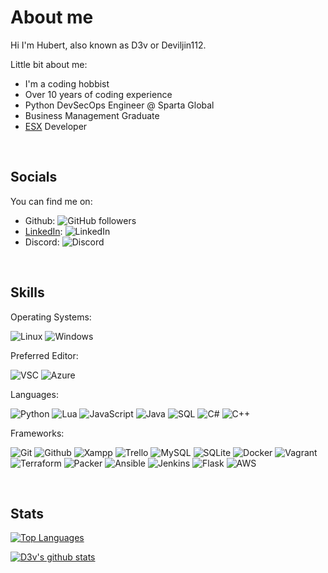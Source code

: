 # About me

Hi I'm Hubert, also known as D3v or Deviljin112.
</br>

Little bit about me:

- I'm a coding hobbist
- Over 10 years of coding experience
- Python DevSecOps Engineer @ Sparta Global
- Business Management Graduate
- [ESX](https://github.com/esx-framework) Developer

</br>

## Socials

You can find me on:

- Github: ![GitHub followers](https://img.shields.io/github/followers/deviljin112?label=Followers&style=flat-square&logo=github)
- [LinkedIn](https://www.linkedin.com/in/hubert-swic/): ![LinkedIn](https://img.shields.io/badge/Name-Hubert%20Swic-blue?style=flat-square&logo=linkedin)
- Discord: ![Discord](https://img.shields.io/badge/Tag-Dev%230112-blue?style=flat-square&logo=discord)

</br>

## Skills

Operating Systems:

![Linux](https://img.shields.io/badge/OS-Ubuntu-blue?style=flat-square&logo=ubuntu) ![Windows](https://img.shields.io/badge/OS-Win10-blue?style=flat-square&logo=windows)

Preferred Editor:

![VSC](https://img.shields.io/badge/Editor-VSC-blue?style=flat-square&logo=visual-studio-code) ![Azure](https://img.shields.io/badge/Editor-Azure-blue?style=flat-square&logo=microsoft-azure)

Languages:

![Python](https://img.shields.io/badge/Code-Python-blue?style=flat-square&logo=python) ![Lua](https://img.shields.io/badge/Code-Lua-blue?style=flat-square&logo=lua) ![JavaScript](https://img.shields.io/badge/Code-JavaScript-blue?style=flat-square&logo=javascript) ![Java](https://img.shields.io/badge/Code-Java-blue?style=flat-square&logo=java) ![SQL](https://img.shields.io/badge/Code-SQL-blue?style=flat-square&logo=Microsoft-SQL-Server) ![C#](https://img.shields.io/badge/Code-CSharp-blue?style=flat-square&logo=c-sharp) ![C++](https://img.shields.io/badge/Code-C++-blue?style=flat-square&logo=cplusplus)

Frameworks:

![Git](https://img.shields.io/badge/Tool-Git-blue?style=flat-square&logo=git) ![Github](https://img.shields.io/badge/Tool-Github-blue?style=flat-square&logo=github) ![Xampp](https://img.shields.io/badge/Tool-XAMPP-blue?style=flat-square&logo=xampp) ![Trello](https://img.shields.io/badge/Tool-Trello-blue?style=flat-square&logo=trello) ![MySQL](https://img.shields.io/badge/Tool-MySQL-blue?style=flat-square&logo=MySQL) ![SQLite](https://img.shields.io/badge/Tool-SQLite-blue?style=flat-square&logo=SQLite) ![Docker](https://img.shields.io/badge/Tool-Docker-blue?style=flat-square&logo=Docker) ![Vagrant](https://img.shields.io/badge/Tool-Vagrant-blue?style=flat-square&logo=Vagrant) ![Terraform](https://img.shields.io/badge/Tool-Terraform-blue?style=flat-square&logo=Terraform) ![Packer](https://img.shields.io/badge/Tool-Packer-blue?style=flat-square&logo=terraform) ![Ansible](https://img.shields.io/badge/Tool-Ansible-blue?style=flat-square&logo=Ansible) ![Jenkins](https://img.shields.io/badge/Tool-Jenkins-blue?style=flat-square&logo=Jenkins) ![Flask](https://img.shields.io/badge/Tool-Flask-blue?style=flat-square&logo=Flask) ![AWS](https://img.shields.io/badge/Tool-AWS-blue?style=flat-square&logo=amazon-aws)

</br>

## Stats

[![Top Languages](https://github-readme-stats.vercel.app/api/top-langs/?username=deviljin112&theme=tokyonight&layout=compact)](https://github.com/anuraghazra/github-readme-stats)

[![D3v's github stats](https://github-readme-stats.vercel.app/api?username=deviljin112&theme=tokyonight)](https://github.com/anuraghazra/github-readme-stats)
